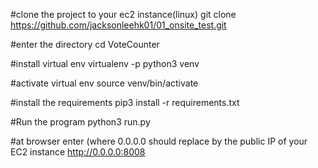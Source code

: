 #clone the project to your ec2 instance(linux)
git clone https://github.com/jacksonleehk01/01_onsite_test.git


#enter the directory
cd VoteCounter


#install virtual env
virtualenv -p python3 venv


#activate virtual env
source venv/bin/activate


#install the requirements
pip3 install -r requirements.txt


#Run the program
python3 run.py


#at browser enter (where 0.0.0.0 should replace by the public IP of your EC2 instance
http://0.0.0.0:8008

